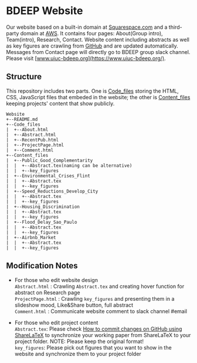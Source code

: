 # BDEEP Website

Our website based on a built-in domain at [Squarespace.com](https://www.squarespace.com/) and a third-party domain at [AWS](https://aws.amazon.com/). It contains four pages: About(Group intro), Team(intro), Research, Contact. Website content including abstracts as well as key figures are crawling from [GitHub](https://www.github.com/uiuc-bdeep/Website/) and are updated automatically. Messages from Contact page will directly go to BDEEP group slack channel. Please visit [www.uiuc-bdeep.org](https://www.uiuc-bdeep.org/).

## Structure 
This repository includes two parts. One is [Code_files](https://github.com/uiuc-bdeep/Website/tree/master/Code_files) storing the HTML, CSS, JavaScript files that embeded in the website; the other is [Content_files](https://github.com/uiuc-bdeep/Website/tree/master/Content_files) keeping projects' content that show publicly.

```
Website
+--README.md
+--Code_files
|  +--About.html
|  +--Abstract.html
|  +--RecentPub.html
|  +--ProjectPage.html
|  +--Comment.html
+--Content_files
|  +--Public_Good_Complementarity
|  |  +--Abstract.tex(naming can be alternative)
|  |  +--key_figures
|  +--Environmental_Crises_Flint
|  |  +--Abstract.tex
|  |  +--key_figures
|  +--Speed_Reductions_Develop_City
|  |  +--Abstract.tex
|  |  +--key_figures
|  +--Housing_Discrimination
|  |  +--Abstract.tex
|  |  +--key_figures
|  +--Flood_Delay_Sao_Paulo
|  |  +--Abstract.tex
|  |  +--key_figures
|  +--Airbnb_Market
|  |  +--Abstract.tex
|  |  +--key_figures
```

## Modification Notes

* For those who edit website design</br>
`Abstract.html` : Crawling `Abstract.tex` and creating hover function for abstract on Research page</br>
`ProjectPage.html` : Crawling `key_figures` and presenting them in a slideshow mood, Like&Share button, full abstract</br>
`Comment.html` : Communicate website comment to slack channel #email</br>

* For those who edit project content</br>
`Abstract.tex`: Please check [How to commit changes on GitHub using ShareLaTeX](https://wiki.ncsa.illinois.edu/display/BDEEP/How+to+commit+changes+on+GitHub+using+ShareLaTeX) to synchronize your working paper from ShareLaTeX to your project folder. NOTE: Please keep the original format!</br>
`key_figures`: Please pick out figures that you want to show in the website and synchronize them to your project folder</br>

















